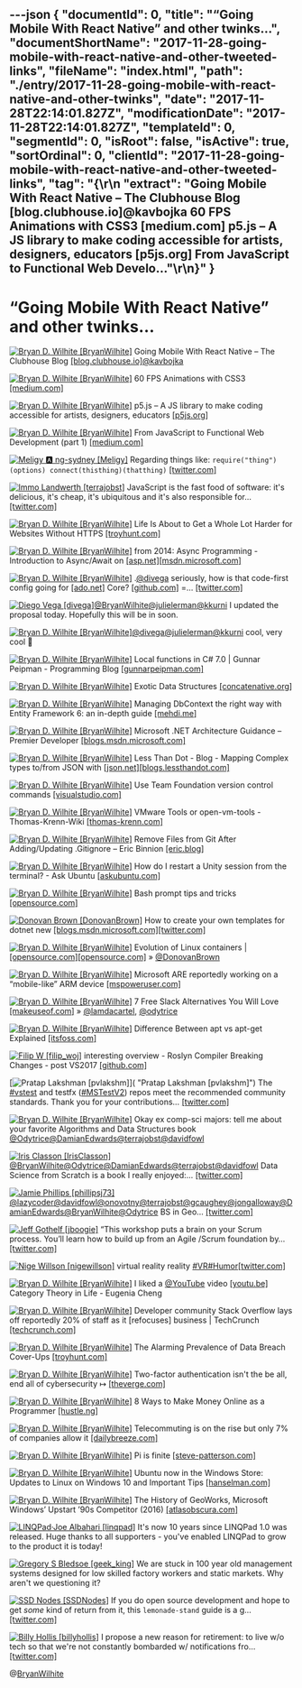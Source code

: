 ---json
{
  "documentId": 0,
  "title": "“Going Mobile With React Native” and other twinks…",
  "documentShortName": "2017-11-28-going-mobile-with-react-native-and-other-tweeted-links",
  "fileName": "index.html",
  "path": "./entry/2017-11-28-going-mobile-with-react-native-and-other-twinks",
  "date": "2017-11-28T22:14:01.827Z",
  "modificationDate": "2017-11-28T22:14:01.827Z",
  "templateId": 0,
  "segmentId": 0,
  "isRoot": false,
  "isActive": true,
  "sortOrdinal": 0,
  "clientId": "2017-11-28-going-mobile-with-react-native-and-other-tweeted-links",
  "tag": "{\r\n  \"extract\": \"Going Mobile With React Native – The Clubhouse Blog [blog.clubhouse.io]@kavbojka 60 FPS Animations with CSS3 [medium.com] p5.js – A JS library to make coding accessible for artists, designers, educators [p5js.org] From JavaScript to Functional Web Develo...\"\r\n}"
}
---

# “Going Mobile With React Native” and other twinks…

[<img alt="Bryan D. Wilhite [BryanWilhite]" src="https://songhay.blob.core.windows.net/shared-social-twitter/BryanWilhite.jpeg">](http://t.co/UNdqV0Z1zz "Bryan D. Wilhite [BryanWilhite]") Going Mobile With React Native – The Clubhouse Blog [[blog.clubhouse.io]](https://blog.clubhouse.io/going-mobile-with-react-native-891e1a602465)[@kavbojka](http://twitter.com/kavbojka)

[<img alt="Bryan D. Wilhite [BryanWilhite]" src="https://songhay.blob.core.windows.net/shared-social-twitter/BryanWilhite.jpeg">](http://t.co/UNdqV0Z1zz "Bryan D. Wilhite [BryanWilhite]") 60 FPS Animations with CSS3 [[medium.com]](https://medium.com/outsystems-experts/how-to-achieve-60-fps-animations-with-css3-db7b98610108)

[<img alt="Bryan D. Wilhite [BryanWilhite]" src="https://songhay.blob.core.windows.net/shared-social-twitter/BryanWilhite.jpeg">](http://t.co/UNdqV0Z1zz "Bryan D. Wilhite [BryanWilhite]") p5.js – A JS library to make coding accessible for artists, designers, educators [[p5js.org]](https://p5js.org/)

[<img alt="Bryan D. Wilhite [BryanWilhite]" src="https://songhay.blob.core.windows.net/shared-social-twitter/BryanWilhite.jpeg">](http://t.co/UNdqV0Z1zz "Bryan D. Wilhite [BryanWilhite]") From JavaScript to Functional Web Development (part 1) [[medium.com]](https://medium.com/@iSetr/from-javascript-to-functional-web-development-part-1-c17b5c5fe260)

[<img alt="Meligy 🅰️ ng-sydney [Meligy]" src="https://songhay.blob.core.windows.net/shared-social-twitter/Meligy.jpeg">](https://t.co/l318930X1B "Meligy 🅰️ ng-sydney [Meligy]") Regarding things like: `require("thing")(options) connect(thisthing)(thatthing)` [[twitter.com]](https://twitter.com/BenNadel/status/934753491339415552)

[<img alt="Immo Landwerth [terrajobst]" src="https://songhay.blob.core.windows.net/shared-social-twitter/terrajobst.jpg">](https://t.co/pfw9pKc4sL "Immo Landwerth [terrajobst]") JavaScript is the fast food of software: it's delicious, it's cheap, it's ubiquitous and it's also responsible for… [[twitter.com]](https://twitter.com/i/web/status/934212098342522880)

[<img alt="Bryan D. Wilhite [BryanWilhite]" src="https://songhay.blob.core.windows.net/shared-social-twitter/BryanWilhite.jpeg">](http://t.co/UNdqV0Z1zz "Bryan D. Wilhite [BryanWilhite]") Life Is About to Get a Whole Lot Harder for Websites Without HTTPS [[troyhunt.com]](https://www.troyhunt.com/life-is-about-to-get-harder-for-websites-without-https/)

[<img alt="Bryan D. Wilhite [BryanWilhite]" src="https://songhay.blob.core.windows.net/shared-social-twitter/BryanWilhite.jpeg">](http://t.co/UNdqV0Z1zz "Bryan D. Wilhite [BryanWilhite]") from 2014: Async Programming - Introduction to Async/Await on [[asp.net]](http://ASP.NET)[[msdn.microsoft.com]](https://msdn.microsoft.com/en-us/magazine/dn802603.aspx)

[<img alt="Bryan D. Wilhite [BryanWilhite]" src="https://songhay.blob.core.windows.net/shared-social-twitter/BryanWilhite.jpeg">](http://t.co/UNdqV0Z1zz "Bryan D. Wilhite [BryanWilhite]") .[@divega](http://twitter.com/divega) seriously, how is that code-first config going for [[ado.net]](http://ADO.NET) Core? [[github.com]](https://github.com/BryanWilhite/Songhay.DataAccess/issues/1) =… [[twitter.com]](https://twitter.com/i/web/status/926264819396894721)

[<img alt="Diego Vega [divega]" src="https://songhay.blob.core.windows.net/shared-social-twitter/divega.jpg">](http://t.co/YKwXnA3RVa "Diego Vega [divega]")[@BryanWilhite](http://twitter.com/BryanWilhite)[@julielerman](http://twitter.com/julielerman)[@kkurni](http://twitter.com/kkurni) I updated the proposal today. Hopefully this will be in soon.

[<img alt="Bryan D. Wilhite [BryanWilhite]" src="https://songhay.blob.core.windows.net/shared-social-twitter/BryanWilhite.jpeg">](http://t.co/UNdqV0Z1zz "Bryan D. Wilhite [BryanWilhite]")[@divega](http://twitter.com/divega)[@julielerman](http://twitter.com/julielerman)[@kkurni](http://twitter.com/kkurni) cool, very cool 🧐

[<img alt="Bryan D. Wilhite [BryanWilhite]" src="https://songhay.blob.core.windows.net/shared-social-twitter/BryanWilhite.jpeg">](http://t.co/UNdqV0Z1zz "Bryan D. Wilhite [BryanWilhite]") Local functions in C# 7.0 | Gunnar Peipman - Programming Blog [[gunnarpeipman.com]](http://gunnarpeipman.com/2017/07/local-functions/)

[<img alt="Bryan D. Wilhite [BryanWilhite]" src="https://songhay.blob.core.windows.net/shared-social-twitter/BryanWilhite.jpeg">](http://t.co/UNdqV0Z1zz "Bryan D. Wilhite [BryanWilhite]") Exotic Data Structures [[concatenative.org]](http://concatenative.org/wiki/view/Exotic%20Data%20Structures)

[<img alt="Bryan D. Wilhite [BryanWilhite]" src="https://songhay.blob.core.windows.net/shared-social-twitter/BryanWilhite.jpeg">](http://t.co/UNdqV0Z1zz "Bryan D. Wilhite [BryanWilhite]") Managing DbContext the right way with Entity Framework 6: an in-depth guide [[mehdi.me]](http://mehdi.me/ambient-dbcontext-in-ef6/)

[<img alt="Bryan D. Wilhite [BryanWilhite]" src="https://songhay.blob.core.windows.net/shared-social-twitter/BryanWilhite.jpeg">](http://t.co/UNdqV0Z1zz "Bryan D. Wilhite [BryanWilhite]") Microsoft .NET Architecture Guidance – Premier Developer [[blogs.msdn.microsoft.com]](https://blogs.msdn.microsoft.com/premier_developer/2017/07/11/microsoft-net-architecture-guidance/)

[<img alt="Bryan D. Wilhite [BryanWilhite]" src="https://songhay.blob.core.windows.net/shared-social-twitter/BryanWilhite.jpeg">](http://t.co/UNdqV0Z1zz "Bryan D. Wilhite [BryanWilhite]") Less Than Dot - Blog - Mapping Complex types to/from JSON with [[json.net]](http://JSON.Net)[[blogs.lessthandot.com]](http://blogs.lessthandot.com/index.php/webdev/serverprogramming/aspnet/mapping-complex-types-tofrom-json-with-json-net/)

[<img alt="Bryan D. Wilhite [BryanWilhite]" src="https://songhay.blob.core.windows.net/shared-social-twitter/BryanWilhite.jpeg">](http://t.co/UNdqV0Z1zz "Bryan D. Wilhite [BryanWilhite]") Use Team Foundation version control commands [[visualstudio.com]](https://www.visualstudio.com/en-us/docs/tfvc/use-team-foundation-version-control-commands)

[<img alt="Bryan D. Wilhite [BryanWilhite]" src="https://songhay.blob.core.windows.net/shared-social-twitter/BryanWilhite.jpeg">](http://t.co/UNdqV0Z1zz "Bryan D. Wilhite [BryanWilhite]") VMware Tools or open-vm-tools - Thomas-Krenn-Wiki [[thomas-krenn.com]](https://www.thomas-krenn.com/en/wiki/VMware_Tools_or_open-vm-tools)

[<img alt="Bryan D. Wilhite [BryanWilhite]" src="https://songhay.blob.core.windows.net/shared-social-twitter/BryanWilhite.jpeg">](http://t.co/UNdqV0Z1zz "Bryan D. Wilhite [BryanWilhite]") Remove Files from Git After Adding/Updating .Gitignore – Eric Binnion [[eric.blog]](https://eric.blog/2014/05/11/remove-files-from-git-addingupdating-gitignore/)

[<img alt="Bryan D. Wilhite [BryanWilhite]" src="https://songhay.blob.core.windows.net/shared-social-twitter/BryanWilhite.jpeg">](http://t.co/UNdqV0Z1zz "Bryan D. Wilhite [BryanWilhite]") How do I restart a Unity session from the terminal? - Ask Ubuntu [[askubuntu.com]](https://askubuntu.com/questions/38579/how-do-i-restart-a-unity-session-from-the-terminal)

[<img alt="Bryan D. Wilhite [BryanWilhite]" src="https://songhay.blob.core.windows.net/shared-social-twitter/BryanWilhite.jpeg">](http://t.co/UNdqV0Z1zz "Bryan D. Wilhite [BryanWilhite]") Bash prompt tips and tricks [[opensource.com]](https://opensource.com/article/17/7/bash-prompt-tips-and-tricks)

[<img alt="Donovan Brown [DonovanBrown]" src="https://songhay.blob.core.windows.net/shared-social-twitter/DonovanBrown.jpg">](https://t.co/jxoYdoS05R "Donovan Brown [DonovanBrown]") How to create your own templates for dotnet new [[blogs.msdn.microsoft.com]](https://blogs.msdn.microsoft.com/dotnet/2017/04/02/how-to-create-your-own-templates-for-dotnet-new/)[[twitter.com]](https://twitter.com/DonovanBrown/status/927170864939970562/photo/1)

[<img alt="Bryan D. Wilhite [BryanWilhite]" src="https://songhay.blob.core.windows.net/shared-social-twitter/BryanWilhite.jpeg">](http://t.co/UNdqV0Z1zz "Bryan D. Wilhite [BryanWilhite]") Evolution of Linux containers | [[opensource.com]](http://Opensource.com)[[opensource.com]](https://opensource.com/article/17/7/how-linux-containers-evolved) » [@DonovanBrown](http://twitter.com/DonovanBrown)

[<img alt="Bryan D. Wilhite [BryanWilhite]" src="https://songhay.blob.core.windows.net/shared-social-twitter/BryanWilhite.jpeg">](http://t.co/UNdqV0Z1zz "Bryan D. Wilhite [BryanWilhite]") Microsoft ARE reportedly working on a “mobile-like” ARM device [[mspoweruser.com]](https://mspoweruser.com/microsoft-reportedly-working-mobile-like-arm-device/)

[<img alt="Bryan D. Wilhite [BryanWilhite]" src="https://songhay.blob.core.windows.net/shared-social-twitter/BryanWilhite.jpeg">](http://t.co/UNdqV0Z1zz "Bryan D. Wilhite [BryanWilhite]") 7 Free Slack Alternatives You Will Love [[makeuseof.com]](http://www.makeuseof.com/tag/7-free-slack-alternatives-will-love/) » [@lamdacartel](http://twitter.com/lamdacartel), [@odytrice](http://twitter.com/odytrice)

[<img alt="Bryan D. Wilhite [BryanWilhite]" src="https://songhay.blob.core.windows.net/shared-social-twitter/BryanWilhite.jpeg">](http://t.co/UNdqV0Z1zz "Bryan D. Wilhite [BryanWilhite]") Difference Between apt vs apt-get Explained [[itsfoss.com]](https://itsfoss.com/apt-vs-apt-get-difference/)

[<img alt="Filip W [filip_woj]" src="https://songhay.blob.core.windows.net/shared-social-twitter/filip_woj.jpg">](http://t.co/VCkinoHijZ "Filip W [filip_woj]") interesting overview - Roslyn Compiler Breaking Changes - post VS2017 [[github.com]](https://github.com/dotnet/roslyn/blob/master/docs/compilers/CSharp/Compiler%20Breaking%20Changes%20-%20post%20VS2017.md)

[<img alt="Pratap Lakshman [pvlakshm]" src="https://songhay.blob.core.windows.net/shared-social-twitter/pvlakshm.jpeg">]( "Pratap Lakshman [pvlakshm]") The [#vstest](http://twitter.com/search?q=%23vstest) and testfx ([#MSTestV2](http://twitter.com/search?q=%23MSTestV2)) repos meet the recommended community standards. Thank you for your contributions… [[twitter.com]](https://twitter.com/i/web/status/935570432262004736)

[<img alt="Bryan D. Wilhite [BryanWilhite]" src="https://songhay.blob.core.windows.net/shared-social-twitter/BryanWilhite.jpeg">](http://t.co/UNdqV0Z1zz "Bryan D. Wilhite [BryanWilhite]") Okay ex comp-sci majors: tell me about your favorite Algorithms and Data Structures book [@Odytrice](http://twitter.com/Odytrice)[@DamianEdwards](http://twitter.com/DamianEdwards)[@terrajobst](http://twitter.com/terrajobst)[@davidfowl](http://twitter.com/davidfowl)

[<img alt="Iris Classon [IrisClasson]" src="https://songhay.blob.core.windows.net/shared-social-twitter/IrisClasson.jpg">](https://t.co/yYU7f4JbDt "Iris Classon [IrisClasson]")[@BryanWilhite](http://twitter.com/BryanWilhite)[@Odytrice](http://twitter.com/Odytrice)[@DamianEdwards](http://twitter.com/DamianEdwards)[@terrajobst](http://twitter.com/terrajobst)[@davidfowl](http://twitter.com/davidfowl) Data Science from Scratch is a book I really enjoyed:… [[twitter.com]](https://twitter.com/i/web/status/928004383014637571)

[<img alt="Jamie Phillips [phillipsj73]" src="https://songhay.blob.core.windows.net/shared-social-twitter/phillipsj73.jpeg">](https://t.co/r81Vd7NiQK "Jamie Phillips [phillipsj73]")[@lazycoder](http://twitter.com/lazycoder)[@davidfowl](http://twitter.com/davidfowl)[@onovotny](http://twitter.com/onovotny)[@terrajobst](http://twitter.com/terrajobst)[@gcaughey](http://twitter.com/gcaughey)[@jongalloway](http://twitter.com/jongalloway)[@DamianEdwards](http://twitter.com/DamianEdwards)[@BryanWilhite](http://twitter.com/BryanWilhite)[@Odytrice](http://twitter.com/Odytrice) BS in Geo… [[twitter.com]](https://twitter.com/i/web/status/928053288490229761)

[<img alt="Jeff Gothelf [jboogie]" src="https://songhay.blob.core.windows.net/shared-social-twitter/jboogie.jpg">](https://t.co/kHPHPgVslS "Jeff Gothelf [jboogie]") “This workshop puts a brain on your Scrum process. You’ll learn how to build up from an Agile /Scrum foundation by… [[twitter.com]](https://twitter.com/i/web/status/934846974133788672)

[<img alt="Nige Willson [nigewillson]" src="https://songhay.blob.core.windows.net/shared-social-twitter/nigewillson.jpg">](https://t.co/2bCzwm6WOr "Nige Willson [nigewillson]") virtual reality reality [#VR](http://twitter.com/search?q=%23VR)[#Humor](http://twitter.com/search?q=%23Humor)[[twitter.com]](https://twitter.com/nigewillson/status/926374720546668544/photo/1)

[<img alt="Bryan D. Wilhite [BryanWilhite]" src="https://songhay.blob.core.windows.net/shared-social-twitter/BryanWilhite.jpeg">](http://t.co/UNdqV0Z1zz "Bryan D. Wilhite [BryanWilhite]") I liked a [@YouTube](http://twitter.com/YouTube) video [[youtu.be]](http://youtu.be/ho7oagHeqNc?a) Category Theory in Life - Eugenia Cheng

[<img alt="Bryan D. Wilhite [BryanWilhite]" src="https://songhay.blob.core.windows.net/shared-social-twitter/BryanWilhite.jpeg">](http://t.co/UNdqV0Z1zz "Bryan D. Wilhite [BryanWilhite]") Developer community Stack Overflow lays off reportedly 20% of staff as it [refocuses] business | TechCrunch [[techcrunch.com]](https://techcrunch.com/2017/11/02/stack-overflow-lays-off-staff/)

[<img alt="Bryan D. Wilhite [BryanWilhite]" src="https://songhay.blob.core.windows.net/shared-social-twitter/BryanWilhite.jpeg">](http://t.co/UNdqV0Z1zz "Bryan D. Wilhite [BryanWilhite]") The Alarming Prevalence of Data Breach Cover-Ups [[troyhunt.com]](https://www.troyhunt.com/the-alarming-prevelance-of-data-breach-coverups/)

[<img alt="Bryan D. Wilhite [BryanWilhite]" src="https://songhay.blob.core.windows.net/shared-social-twitter/BryanWilhite.jpeg">](http://t.co/UNdqV0Z1zz "Bryan D. Wilhite [BryanWilhite]") Two-factor authentication isn't the be all, end all of cybersecurity ↦ [[theverge.com]](https://www.theverge.com/2017/7/10/15946642/two-factor-authentication-online-security-mess)

[<img alt="Bryan D. Wilhite [BryanWilhite]" src="https://songhay.blob.core.windows.net/shared-social-twitter/BryanWilhite.jpeg">](http://t.co/UNdqV0Z1zz "Bryan D. Wilhite [BryanWilhite]") 8 Ways to Make Money Online as a Programmer [[hustle.ng]](https://hustle.ng/how-to-make-money-online-programmer/)

[<img alt="Bryan D. Wilhite [BryanWilhite]" src="https://songhay.blob.core.windows.net/shared-social-twitter/BryanWilhite.jpeg">](http://t.co/UNdqV0Z1zz "Bryan D. Wilhite [BryanWilhite]") Telecommuting is on the rise but only 7% of companies allow it [[dailybreeze.com]](http://www.dailybreeze.com/article/20170709/NEWS/170709535)

[<img alt="Bryan D. Wilhite [BryanWilhite]" src="https://songhay.blob.core.windows.net/shared-social-twitter/BryanWilhite.jpeg">](http://t.co/UNdqV0Z1zz "Bryan D. Wilhite [BryanWilhite]") Pi is finite [[steve-patterson.com]](http://steve-patterson.com/pi-rational-finite-number/)

[<img alt="Bryan D. Wilhite [BryanWilhite]" src="https://songhay.blob.core.windows.net/shared-social-twitter/BryanWilhite.jpeg">](http://t.co/UNdqV0Z1zz "Bryan D. Wilhite [BryanWilhite]") Ubuntu now in the Windows Store: Updates to Linux on Windows 10 and Important Tips [[hanselman.com]](https://www.hanselman.com/blog/UbuntuNowInTheWindowsStoreUpdatesToLinuxOnWindows10AndImportantTips.aspx)

[<img alt="Bryan D. Wilhite [BryanWilhite]" src="https://songhay.blob.core.windows.net/shared-social-twitter/BryanWilhite.jpeg">](http://t.co/UNdqV0Z1zz "Bryan D. Wilhite [BryanWilhite]") The History of GeoWorks, Microsoft Windows’ Upstart ’90s Competitor (2016) [[atlasobscura.com]](http://www.atlasobscura.com/articles/the-history-of-geoworks-microsoft-windows-upstart-90s-competitor)

[<img alt="LINQPad·Joe Albahari [linqpad]" src="https://songhay.blob.core.windows.net/shared-social-twitter/linqpad.jpg">](http://t.co/alg9BCR6l1 "LINQPad·Joe Albahari [linqpad]") It's now 10 years since LINQPad 1.0 was released. Huge thanks to all supporters - you've enabled LINQPad to grow to the product it is today!

[<img alt="Gregory S Bledsoe [geek_king]" src="https://songhay.blob.core.windows.net/shared-social-twitter/geek_king.jpeg">](https://t.co/Z9qRiMlDWh "Gregory S Bledsoe [geek_king]") We are stuck in 100 year old management systems designed for low skilled factory workers and static markets. Why aren't we questioning it?

[<img alt="SSD Nodes [SSDNodes]" src="https://songhay.blob.core.windows.net/shared-social-twitter/SSDNodes.jpg">](https://t.co/gdPvAIPcRa "SSD Nodes [SSDNodes]") If you do open source development and hope to get *some* kind of return from it, this `lemonade-stand` guide is a g… [[twitter.com]](https://twitter.com/i/web/status/935228242545475585)

[<img alt="Billy Hollis [billyhollis]" src="https://songhay.blob.core.windows.net/shared-social-twitter/billyhollis.jpg">](https://t.co/LvJEYRzwk5 "Billy Hollis [billyhollis]") I propose a new reason for retirement: to live w/o tech so that we're not constantly bombarded w/ notifications fro… [[twitter.com]](https://twitter.com/i/web/status/935531883848495106)

@[BryanWilhite](https://twitter.com/BryanWilhite)
